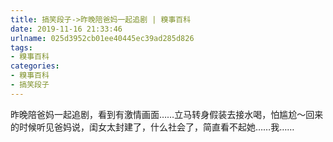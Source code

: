 ```yaml
---
title: 搞笑段子->昨晚陪爸妈一起追剧 | 糗事百科
date: 2019-11-16 21:33:46
urlname: 025d3952cb01ee40445ec39ad285d826
tags: 
- 糗事百科
categories:
- 糗事百科
- 搞笑段子
---
```

昨晚陪爸妈一起追剧，看到有激情画面……立马转身假装去接水喝，怕尴尬～回来的时候听见爸妈说，闺女太封建了，什么社会了，简直看不起她……我……


